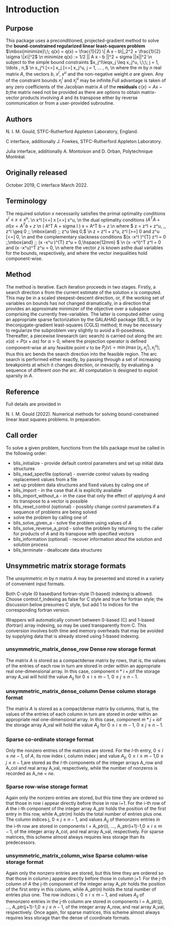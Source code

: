 # Introduction

## Purpose

This package uses a preconditioned, projected-gradient method to solve the
 **bound-constrained regularized linear least-squares problem**
$\mbox{minimize}\;\; q(x) = q(x) = \frac{1}{2} \| A x - b\|_2^2 + \frac{1}{2} \sigma \|x\|^2$
\n
minimize q(x) := 1/2 || A x - b ||^2 + sigma ||x||^2
\n
subject to the simple bound constraints
$x_j^l\leqx_j \leq x_j^u, \;\;\; j = 1, \ldots , n,$
\n
 x_j^l \[<=] x_j \[<=] x_j^u, j = 1, ... , n,
\n
where the $m$ by $n$ real matrix $A$, the vectors
$b$, $x^{l}$, $x^{u}$ and the non-negative weight
$\sigma$ are given. Any of the constraint bounds $x_j^l$ and
$x_j^u$ may be infinite.Full advantage is taken of any zero
coefficients of the Jacobian matrix $A$ of the **residuals**
$c(x) = A x - b$;the matrix need not be provided as there are options
to obtain matrix-vector products involving $A$ and its transpose either
by reverse communication or from a user-provided subroutine.

## Authors

N. I. M. Gould, STFC-Rutherford Appleton Laboratory, England.

C interface, additionally J. Fowkes, STFC-Rutherford Appleton Laboratory.

Julia interface, additionally A. Montoison and D. Orban, Polytechnique Montréal.

## Originally released

October 2019, C interface March 2022.

## Terminology

The required solution $x$ necessarily satisfies
the primal optimality conditions
$x^l \leq x \leq x^u,$
\n
 x^l \[<=] x \[<=] x^u,
\n
the dual optimality conditions
$(A^T A + \sigma I ) x = A^T b + z$
\n
 ( A^T A + sigma I ) x = A^T b + z
\n
where
$ z = z^l + z^u, \,\,
 z^l \geq 0 \;\; \mbox{and} \;\; z^u \leq 0,$
\n
 z = z^l + z^u, z^l \[>=] 0 and z^u \[<=] 0,
\n
and the complementary slackness conditions
$(x -x^l )^{T} z^l = 0 \;\;\mbox{and} \;\; (x -x^u )^{T} z^u = 0,\hspace{12mm} $
\n
(x -x^l)^T z^l = 0 and (x -x^u)^T z^u = 0,
\n
where the vector $z$ is known asthe dual variables for the bounds,
respectively, and where the vector inequalities hold component-wise.

## Method

The method is iterative. Each iteration proceeds in two stages.
Firstly, a search direction $s$ from the current estimate of the solution
$x$ is computed. This may be in a scaled steepest-descent direction, or,
if the working set of variables on bounds has not changed dramatically,
in a direction that provides an approximate minimizer of the objective
over a subspace comprising the currently free-variables. The latter is
computed either using an appropriate sparse factorization by the
GALAHAD package SBLS, or by theconjugate-gradient least-squares (CGLS)
method; tt may be necessary to regularize the subproblem very slightly to
avoid a ill-posedness. Thereafter, a piecewise linesearch (arc search) is
carried out along the arc $x(\alpha) = P( x + \alpha s)$ for
$\alpha > 0$, where the projection operator is defined component-wise
at any feasible point $v$ to be
$P_j(v) = \min( \max( x_j, x_j^l), x_j^u);$
thus this arc bends the search direction into the feasible region.
The arc search is performed either exactly, by passing through a set
of increasing breakpoints at which it changes direction, or inexactly,
by evaluating a sequence of different $\alpha$on the arc.
All computation is designed to exploit sparsity in $A$.

## Reference

Full details are provided in

N. I. M. Gould (2022).
Numerical methods for solving bound-constrained linear least squares problems.
In preparation.

## Call order

To solve a given problem, functions from the blls package must be called
in the following order:

- blls\_initialize - provide default control parameters and set up initial data structures
- blls\_read\_specfile (optional) - override control values by reading replacement values from a file
- set up problem data structures and fixed values by caling one of
- blls\_import - in the case that $A$ is explicitly
available
- blls\_import\_without_a - in the case that only the
effect of applying $A$ and its transpose to a vector is possible
- blls\_reset\_control (optional) - possibly change control parameters if a sequence of problems are being solved
- solve the problem by calling one of
- blls\_solve_given_a - solve the problem using values
of $A$
- blls\_solve\_reverse_a_prod - solve the problem by returning
 to the caller for products of $A$ and its transpose with specified
vectors
- blls\_information (optional) - recover information about the solution and solution process
- blls\_terminate - deallocate data structures

##  Unsymmetric matrix storage formats

The unsymmetric $m$ by $n$ matrix $A$ may be presented
and stored in a variety of convenient input formats.

Both C-style (0 based)and fortran-style (1-based) indexing is allowed.
Choose control.f_indexing as false for C style and true for
fortran style; the discussion below presumes C style, but add 1 to
indices for the corresponding fortran version.

Wrappers will automatically convert between 0-based (C) and 1-based
(fortran) array indexing, so may be used transparently from C. This
conversion involves both time and memory overheads that may be avoided
by supplying data that is already stored using 1-based indexing.

### unsymmetric\_matrix_dense_row Dense row storage format

The matrix $A$ is stored as a compactdense matrix by rows, that is,
the values of the entries of each row in turn are
stored in order within an appropriate real one-dimensional array.
In this case, component $n \ast i + j$of the storage array A_val
will hold the value $A_{ij}$ for $0 \leq i \leq m-1$,
$0 \leq j \leq n-1$.

### unsymmetric\_matrix_dense_column Dense column storage format

The matrix $A$ is stored as a compactdense matrix by columns, that is,
the values of the entries of each column in turn are
stored in order within an appropriate real one-dimensional array.
In this case, component $m \ast j + i$of the storage array A_val
will hold the value $A_{ij}$ for $0 \leq i \leq m-1$,
$0 \leq j \leq n-1$.

###  Sparse co-ordinate storage format

Only the nonzero entries of the matrices are stored.
For the $l$-th entry, $0 \leq l \leq ne-1$, of $A$,
its row index i, column index j
and value $A_{ij}$,
$0 \leq i \leq m-1$,$0 \leq j \leq n-1$,are stored as
the $l$-th components of the integer arrays A_row and
A_col and real array A_val, respectively, while the number of nonzeros
is recorded as A_ne = $ne$.

###  Sparse row-wise storage format

Again only the nonzero entries are stored, but this time
they are ordered so that those in row i appear directly before those
in row i+1. For the i-th row of $A$ the i-th component of the
integer array A_ptr holds the position of the first entry in this row,
while A_ptr(m) holds the total number of entries plus one.
The column indices j, $0 \leq j \leq n-1$, and values
$A_{ij}$ of thenonzero entries in the i-th row are stored in components
l = A_ptr(i), $\ldots$, A_ptr(i+1)-1,$0 \leq i \leq m-1$,
of the integer array A_col, and real array A_val, respectively.
For sparse matrices, this scheme almost always requires less storage than
its predecessors.

### unsymmetric\_matrix_column_wise Sparse column-wise storage format

Again only the nonzero entries are stored, but this time
they are ordered so that those in column j appear directly before those
in column j+1. For the j-th column of $A$ the j-th component of the
integer array A_ptr holds the position of the first entry in this column,
while A_ptr(n) holds the total number of entries plus one.
The row indices i, $0 \leq i \leq m-1$, and values $A_{ij}$
of thenonzero entries in the j-th column are stored in components
l = A_ptr(j), $\ldots$, A_ptr(j+1)-1,$0 \leq j \leq n-1$,
of the integer array A_row, and real array A_val, respectively.
Once again, for sparse matrices, this scheme almost always requires less
storage than the dense of coordinate formats.

